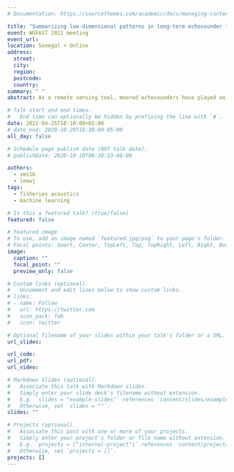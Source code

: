 ```yaml
---
# Documentation: https://sourcethemes.com/academic/docs/managing-content/

title: "Summarizing low-dimensional patterns in long-term echosounder time series from the U.S. Ocean Observatories Initiative network"
event: WGFAST 2022 meeting
event_url:
location: Senegal + Online
address:
  street:
  city:
  region:
  postcode:
  country:
summary: " "
abstract: As a remote sensing tool, moored echosounders have played an important role in observing temporal changes of animal distributions in the water column over large temporal scales, ranging from days, months to seasons and even years. In this work we take advantage of the power of matrix decomposition techniques in exploiting regularity in the data to automatically discover low-dimensional structures in large data sets, and develop a methodology that can effectively remove noise and extract dominant daily echogram patterns from long-term echosounder series collected by moored echosounders deployed by the U.S. Ocean Observatories Initiative (OOI). These echosounders are located on the continental shelf and the shelf break in the rich Northern California Current System that is strongly influenced by seasonal upwelling. The echosounders are collocated with a suite of oceanographic sensors, allowing systematic analysis of multi-modal data streams. Our analysis results in an array of daily echogram patterns (components) whose time-varying linear combination (activations) captures major structures in these time series. Together, these components and variations provide a compact representation that allows intuitive interpretation of such a long-term observational dataset.

# Talk start and end times.
#   End time can optionally be hidden by prefixing the line with `#`.
date: 2022-04-25T18:10:00+02:00
# date_end: 2020-10-29T16:30:00-05:00
all_day: false

# Schedule page publish date (NOT talk date).
# publishDate: 2020-10-10T08:28:33-08:00

authors:
  - vms16
  - leewj
tags:
  - fisheries acoustics
  - machine learning

# Is this a featured talk? (true/false)
featured: false

# Featured image
# To use, add an image named `featured.jpg/png` to your page's folder.
# Focal points: Smart, Center, TopLeft, Top, TopRight, Left, Right, BottomLeft, Bottom, BottomRight.
image:
  caption: ""
  focal_point: ""
  preview_only: false

# Custom links (optional).
#   Uncomment and edit lines below to show custom links.
# links:
# - name: Follow
#   url: https://twitter.com
#   icon_pack: fab
#   icon: twitter

# Optional filename of your slides within your talk's folder or a URL.
url_slides:

url_code:
url_pdf: 
url_video: 

# Markdown Slides (optional).
#   Associate this talk with Markdown slides.
#   Simply enter your slide deck's filename without extension.
#   E.g. `slides = "example-slides"` references `content/slides/example-slides.md`.
#   Otherwise, set `slides = ""`.
slides: ""

# Projects (optional).
#   Associate this post with one or more of your projects.
#   Simply enter your project's folder or file name without extension.
#   E.g. `projects = ["internal-project"]` references `content/project/deep-learning/index.md`.
#   Otherwise, set `projects = []`.
projects: []
---
```

